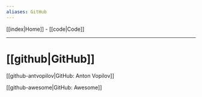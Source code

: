```yaml
---
aliases: GitHub
---
```


[[index|Home]] -
[[code|Code]] 

---

# [[github|GitHub]]

[[github-antvopilov|GitHub: Anton Vopilov]]

[[github-awesome|GitHub: Awesome]]


